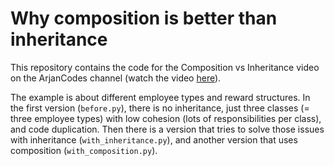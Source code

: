 # Why composition is better than inheritance

This repository contains the code for the Composition vs Inheritance video on the ArjanCodes channel (watch the video [here](https://youtu.be/0mcP8ZpUR38)).

The example is about different employee types and reward structures. In the first version (`before.py`), there is no inheritance, just three classes (= three employee types) with low cohesion (lots of responsibilities per class), and code duplication. Then there is a version that tries to solve those issues with inheritance (`with_inheritance.py`), and another version that uses composition (`with_composition.py`).